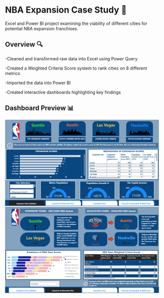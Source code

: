 # NBA Expansion Case Study 🏀

Excel and Power BI project examining the viability of different cities for potential NBA expansion franchises.

## Overview 🔍
-Cleaned and transformed raw data into Excel using Power Query

-Created a Weighted Criteria Score system to rank cities on 8 different metrics

-Imported the data into Power BI

-Created interactive dashboards highlighting key findings

## Dashboard Preview 📊
![Expansion City Candidates Default View](https://github.com/SamKelly-bi/NBA-Expansion-Case-Study/blob/main/Screenshot/Expansion%20City%20Candidates%20Slide%20Default.png?raw=true)
![Expansion & Relocation Plan Filtered](https://github.com/SamKelly-bi/NBA-Expansion-Case-Study/blob/main/Screenshot/Expansion%20and%20Relocation%20Plan%20Slide%20Filtered.png)


